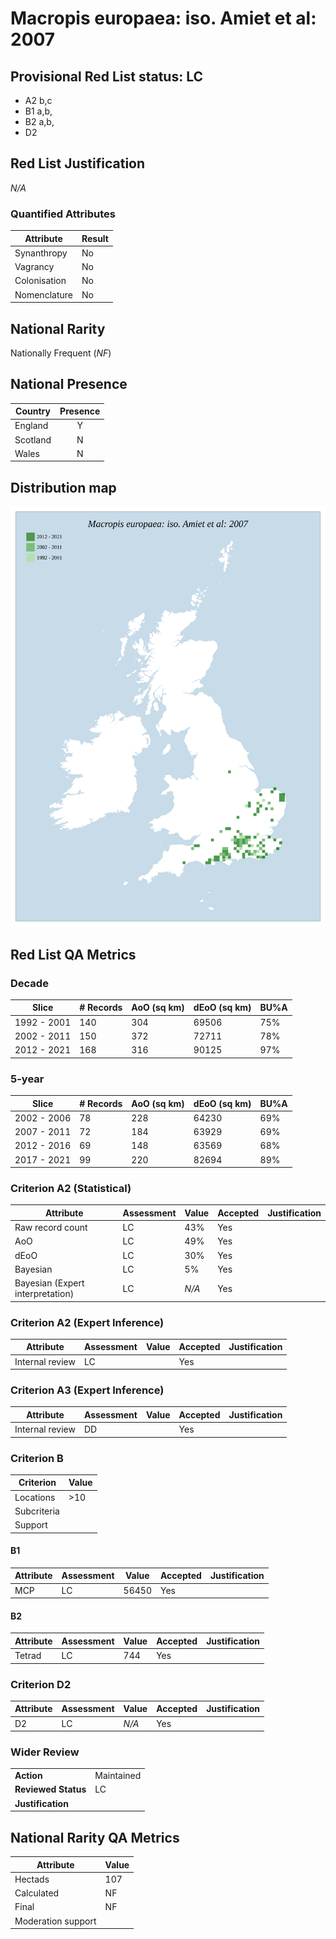 # Macropis europaea: iso. Amiet et al: 2007

## Provisional Red List status: LC
- A2 b,c
- B1 a,b, 
- B2 a,b, 
- D2

## Red List Justification
*N/A*
### Quantified Attributes
|Attribute|Result|
|---|---|
|Synanthropy|No|
|Vagrancy|No|
|Colonisation|No|
|Nomenclature|No|


## National Rarity
Nationally Frequent (*NF*)

## National Presence
|Country|Presence
|---|:-:|
|England|Y|
|Scotland|N|
|Wales|N|


## Distribution map
![](../map/426.svg)

## Red List QA Metrics
### Decade
| Slice | # Records | AoO (sq km) | dEoO (sq km) |BU%A |
|---|---|---|---|---|
|1992 - 2001|140|304|69506|75%|
|2002 - 2011|150|372|72711|78%|
|2012 - 2021|168|316|90125|97%|
### 5-year
| Slice | # Records | AoO (sq km) | dEoO (sq km) |BU%A |
|---|---|---|---|---|
|2002 - 2006|78|228|64230|69%|
|2007 - 2011|72|184|63929|69%|
|2012 - 2016|69|148|63569|68%|
|2017 - 2021|99|220|82694|89%|
### Criterion A2 (Statistical)
|Attribute|Assessment|Value|Accepted|Justification
|---|---|---|---|---|
|Raw record count|LC|43%|Yes||
|AoO|LC|49%|Yes||
|dEoO|LC|30%|Yes||
|Bayesian|LC|5%|Yes||
|Bayesian (Expert interpretation)|LC|*N/A*|Yes||
### Criterion A2 (Expert Inference)
|Attribute|Assessment|Value|Accepted|Justification
|---|---|---|---|---|
|Internal review|LC||Yes||
### Criterion A3 (Expert Inference)
|Attribute|Assessment|Value|Accepted|Justification
|---|---|---|---|---|
|Internal review|DD||Yes||
### Criterion B
|Criterion| Value|
|---|---|
|Locations|>10|
|Subcriteria||
|Support||
#### B1
|Attribute|Assessment|Value|Accepted|Justification
|---|---|---|---|---|
|MCP|LC|56450|Yes||
#### B2
|Attribute|Assessment|Value|Accepted|Justification
|---|---|---|---|---|
|Tetrad|LC|744|Yes||
### Criterion D2
|Attribute|Assessment|Value|Accepted|Justification
|---|---|---|---|---|
|D2|LC|*N/A*|Yes||
### Wider Review
|  |  |
|---|---|
|**Action**|Maintained|
|**Reviewed Status**|LC|
|**Justification**||


## National Rarity QA Metrics
|Attribute|Value|
|---|---|
|Hectads|107|
|Calculated|NF|
|Final|NF|
|Moderation support||



